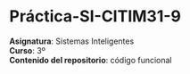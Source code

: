 # Práctica-SI-CITIM31-9
**Asignatura**: Sistemas Inteligentes\
**Curso**: 3º\
**Contenido del repositorio**: código funcional
